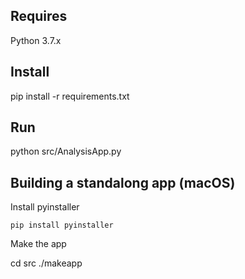 ## Requires

Python 3.7.x

## Install

pip install -r requirements.txt

## Run

python src/AnalysisApp.py

## Building a standalong app (macOS)

Install pyinstaller

    pip install pyinstaller

Make the app

  cd src
  ./makeapp

